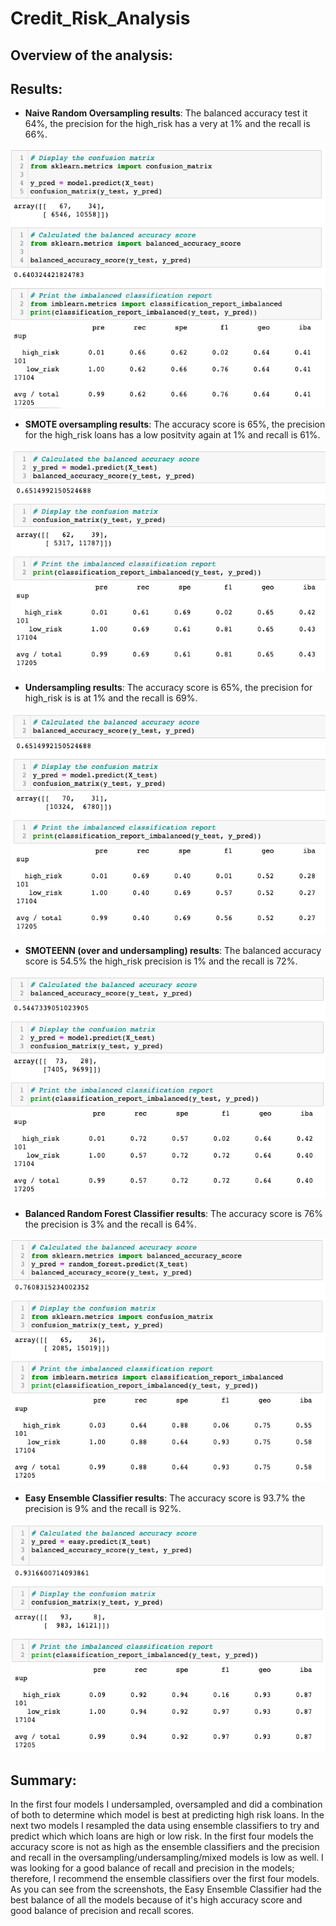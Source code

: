 # Credit_Risk_Analysis

## Overview of the analysis: 

## Results: 
* **Naive Random Oversampling results**: The balanced accuracy test it 64%, the precision for the high_risk has a very at 1% and the recall is 66%.

![aive Random Oversampling screenshot](https://github.com/ereekaj/Credit_Risk_Analysis/blob/main/Resources/NativeRandomOversampler.png)

* **SMOTE oversampling results**: The accuracy score is 65%, the precision for the high_risk loans has a low positvity again at 1% and recall is 61%.

![SMOTE oversampling screenshot](https://github.com/ereekaj/Credit_Risk_Analysis/blob/main/Resources/SmoteOversampling.png)

* **Undersampling results**: The accuracy score is 65%, the precision for high_risk is is at 1% and the recall is 69%.

![Undersampling results screenshot](https://github.com/ereekaj/Credit_Risk_Analysis/blob/main/Resources/ClusterCentroidsResampler.png)

* **SMOTEENN (over and undersampling) results**: The balanced accuracy score is 54.5% the high_risk precision is 1% and the recall is 72%.

![SMOTEENN screenshot](https://github.com/ereekaj/Credit_Risk_Analysis/blob/main/Resources/SmoteennCombo.png)

* **Balanced Random Forest Classifier results**: The accuracy score is 76% the precision is 3% and the recall is 64%.

![balanced Random Forest Classifier screensho](https://github.com/ereekaj/Credit_Risk_Analysis/blob/main/Resources/BalancedRandomForestClassifier.png)

* **Easy Ensemble Classifier results**: The accuracy score is 93.7% the precision is 9% and the recall is 92%.

![Easy Ensemble Classifier screenshot](https://github.com/ereekaj/Credit_Risk_Analysis/blob/main/Resources/EasyEnsembleClassifier.png)

## Summary: 

In the first four models I undersampled, oversampled and did a combination of both to determine which model is best at predicting high risk loans. In the next two models I resampled the data using ensemble classifiers to try and predict which which loans are high or low risk. In the first four models the accuracy score is not as high as the ensemble classifiers and the precision and recall in the oversampling/undersampling/mixed models is low as well. I was looking for a good balance of recall and precision in the models; therefore, I recommend the ensemble classifiers over the first four models. As you can see from the screenshots, the Easy Ensemble Classifier had the best balance of all the models because of it's high accuracy score and good balance of precision and recall scores.
